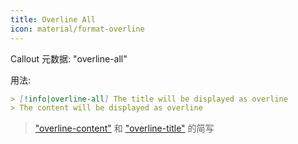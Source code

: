 ```yaml
---
title: Overline All
icon: material/format-overline
---
```


Callout 元数据: "overline-all"

用法:

```md
> [!info|overline-all] The title will be displayed as overline
> The content will be displayed as overline
```

> ["overline-content"](../content-styling/page-11.md) 和 ["overline-title"](../title-styling/page-21.md) 的简写
